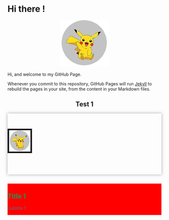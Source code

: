 # Hi there !

<p align="center">
  <img src="https://raw.githubusercontent.com/jamiejonna28/jamiejonna28.github.io/main/hi.jpg" />
</p>

Hi, and welcome to my GitHub Page.

Whenever you commit to this repository, GitHub Pages will run [Jekyll](https://jekyllrb.com/) to rebuild the pages in your site, from the content in your Markdown files.

<center><h2>Test 1</h2></center>
<div class = "test">
  <img src = "https://raw.githubusercontent.com/jamiejonna28/jamiejonna28.github.io/main/hi.jpg" class = "pic">
  <div class = "textdiv">
    <h2 class = "title"> Title 1</h2>
    <p class = "subtitle"> Subtitle 1 </p>
  </div>
</div>

<style>
  .test
  {
    width: 100%;
    height: 200px;
    box-shadow: 0px 0px 10px #A9A9A9;
    float: right;
  }
  .pic
  {
    width: 70px;
    height: 70px;
    border: 5px solid;
    float: left;
    margin: 50px 0px;
  }
  .textdiv
  {
    margin-top: 50px;
    background-color: red;
    float: right;
    width: 100%;
  }
  .title
  {
    color: #159957;
  }
  .subtitle
  {
    color: #606c83;
  }
</style>
